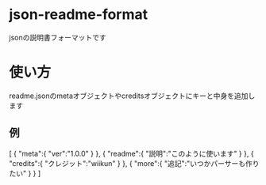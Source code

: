 # json-readme-format
jsonの説明書フォーマットです

# 使い方
readme.jsonのmetaオブジェクトやcreditsオブジェクトにキーと中身を追加します
## 例
[
    {
        "meta":{
          "ver":"1.0.0"
        }
    },
    {
        "readme":{
          "説明":"このように使います"
        }
    },
    {
        "credits":{
          "クレジット":"wiikun"
        }
    },
    {
        "more":{
          "追記":"いつかパーサーも作りたい"
        }
    }
]
